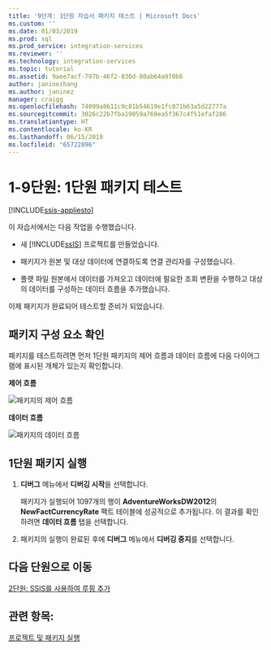 ```yaml
---
title: '9단계: 1단원 자습서 패키지 테스트 | Microsoft Docs'
ms.custom: ''
ms.date: 01/03/2019
ms.prod: sql
ms.prod_service: integration-services
ms.reviewer: ''
ms.technology: integration-services
ms.topic: tutorial
ms.assetid: 9aee7acf-797b-46f2-830d-80ab64a9f0b6
author: janinezhang
ms.author: janinez
manager: craigg
ms.openlocfilehash: 74099a8611c9c81b54619e1fc071b63a5d22777a
ms.sourcegitcommit: 3026c22b7fba19059a769ea5f367c4f51efaf286
ms.translationtype: HT
ms.contentlocale: ko-KR
ms.lasthandoff: 06/15/2019
ms.locfileid: "65722896"
---
```

# <a name="lesson-1-9-test-the-lesson-1-package"></a>1-9단원: 1단원 패키지 테스트

[!INCLUDE[ssis-appliesto](../includes/ssis-appliesto-ssvrpluslinux-asdb-asdw-xxx.md)]



이 자습서에서는 다음 작업을 수행했습니다.  
  
-   새 [!INCLUDE[ssIS](../includes/ssis-md.md)] 프로젝트를 만들었습니다.  
  
-   패키지가 원본 및 대상 데이터에 연결하도록 연결 관리자를 구성했습니다.  
  
-   플랫 파일 원본에서 데이터를 가져오고 데이터에 필요한 조회 변환을 수행하고 대상의 데이터를 구성하는 데이터 흐름을 추가했습니다.  
  
이제 패키지가 완료되어 테스트할 준비가 되었습니다.
  
## <a name="check-the-package-components"></a>패키지 구성 요소 확인
  
패키지를 테스트하려면 먼저 1단원 패키지의 제어 흐름과 데이터 흐름에 다음 다이어그램에 표시된 개체가 있는지 확인합니다.  
  
**제어 흐름** 
  
![패키지의 제어 흐름](../integration-services/media/task9lesson1control.gif "패키지의 제어 흐름")  
  
**데이터 흐름**  
  
![패키지의 데이터 흐름](../integration-services/media/task9lesson1data.gif "패키지의 데이터 흐름")  
  
## <a name="run-the-lesson-1-package"></a>1단원 패키지 실행  
  
1.  **디버그** 메뉴에서 **디버깅 시작**을 선택합니다.  
  
    패키지가 실행되어 1097개의 행이 **AdventureWorksDW2012**의 **NewFactCurrencyRate** 팩트 테이블에 성공적으로 추가됩니다. 이 결과를 확인하려면 **데이터 흐름** 탭을 선택합니다.
  
2.  패키지의 실행이 완료된 후에 **디버그** 메뉴에서 **디버깅 중지**를 선택합니다.  
  
## <a name="go-to-next-lesson"></a>다음 단원으로 이동
[2단원: SSIS를 사용하여 루핑 추가](../integration-services/lesson-2-adding-looping-with-ssis.md)  
  
## <a name="see-also"></a>관련 항목:  
[프로젝트 및 패키지 실행](packages/run-integration-services-ssis-packages.md) 
  
  
  
